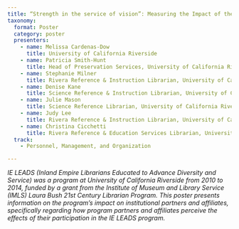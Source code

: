 ```yaml
---
title: “Strength in the service of vision”: Measuring the Impact of the IE LEADS Program on Institutional Partners and Affiliates
taxonomy:
  format: Poster
  category: poster
  presenters:
    - name: Melissa Cardenas-Dow
	  title: University of California Riverside
    - name: Patricia Smith-Hunt
	  title: Head of Preservation Services, University of California Riverside
    - name: Stephanie Milner
	  title: Rivera Reference & Instruction Librarian, University of California Riverside
    - name: Denise Kane
	  title: Science Reference & Instruction Librarian, University of California Riverside
    - name: Julie Mason
	  title: Science Reference Librarian, University of California Riverside
    - name: Judy Lee
	  title: Rivera Reference & Instruction Librarian, University of California Riverside
    - name: Christina Cicchetti
	  title: Rivera Reference & Education Services Librarian, University of California Riverside
  track:
    - Personnel, Management, and Organization

---
```

_IE LEADS (Inland Empire Librarians Educated to Advance Diversity and Service) was a program at University of California Riverside from 2010 to 2014, funded by a grant from the Institute of Museum and Library Service (IMLS) Laura Bush 21st Century Librarian Program. This poster presents information on the program’s impact on institutional partners and affiliates, specifically regarding how program partners and affiliates perceive the effects of their participation in the IE LEADS program._
